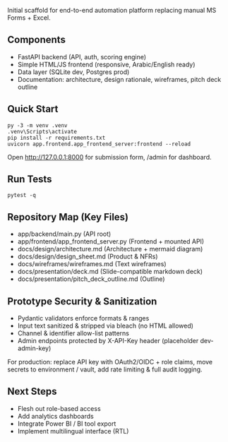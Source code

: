 Initial scaffold for end-to-end automation platform replacing manual MS Forms + Excel.

## Components
- FastAPI backend (API, auth, scoring engine)
- Simple HTML/JS frontend (responsive, Arabic/English ready)
- Data layer (SQLite dev, Postgres prod)
- Documentation: architecture, design rationale, wireframes, pitch deck outline

## Quick Start
```
py -3 -m venv .venv
.venv\Scripts\activate
pip install -r requirements.txt
uvicorn app.frontend.app_frontend_server:frontend --reload
```
Open http://127.0.0.1:8000 for submission form, /admin for dashboard.

## Run Tests
```
pytest -q
```

## Repository Map (Key Files)
- app/backend/main.py (API root)
- app/frontend/app_frontend_server.py (Frontend + mounted API)
- docs/design/architecture.md (Architecture + mermaid diagram)
- docs/design/design_sheet.md (Product & NFRs)
- docs/wireframes/wireframes.md (Text wireframes)
- docs/presentation/deck.md (Slide-compatible markdown deck)
- docs/presentation/pitch_deck_outline.md (Outline)

## Prototype Security & Sanitization
- Pydantic validators enforce formats & ranges
- Input text sanitized & stripped via bleach (no HTML allowed)
- Channel & identifier allow-list patterns
- Admin endpoints protected by X-API-Key header (placeholder dev-admin-key)

For production: replace API key with OAuth2/OIDC + role claims, move secrets to environment / vault, add rate limiting & full audit logging.

## Next Steps
- Flesh out role-based access
- Add analytics dashboards
- Integrate Power BI / BI tool export
- Implement multilingual interface (RTL)